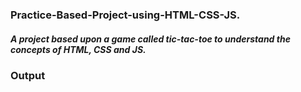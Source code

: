 <h3>Practice-Based-Project-using-HTML-CSS-JS.</h3>

<h5>A project based upon a game called tic-tac-toe to understand the concepts of HTML, CSS and JS.</h5>

<h3>Output</h3>
